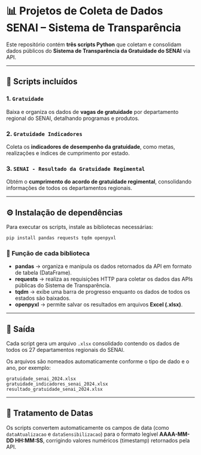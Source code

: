 # 📊 Projetos de Coleta de Dados SENAI – Sistema de Transparência

Este repositório contém **três scripts Python** que coletam e consolidam dados públicos do **Sistema de Transparência da Gratuidade do SENAI** via API.

---

## 🚀 Scripts incluídos

### 1. `Gratuidade`

Baixa e organiza os dados de **vagas de gratuidade** por departamento regional do SENAI, detalhando programas e produtos.

### 2. `Gratuidade Indicadores`

Coleta os **indicadores de desempenho da gratuidade**, como metas, realizações e índices de cumprimento por estado.

### 3. `SENAI - Resultado da Gratuidade Regimental`

Obtém o **cumprimento do acordo de gratuidade regimental**, consolidando informações de todos os departamentos regionais.

---

## ⚙️ Instalação de dependências

Para executar os scripts, instale as bibliotecas necessárias:

```bash
pip install pandas requests tqdm openpyxl
```

### 🧠 Função de cada biblioteca

* **pandas** → organiza e manipula os dados retornados da API em formato de tabela (DataFrame).
* **requests** → realiza as requisições HTTP para coletar os dados das APIs públicas do Sistema de Transparência.
* **tqdm** → exibe uma barra de progresso enquanto os dados de todos os estados são baixados.
* **openpyxl** → permite salvar os resultados em arquivos **Excel (.xlsx)**.

---

## 💾 Saída

Cada script gera um arquivo `.xlsx` consolidado contendo os dados de todos os 27 departamentos regionais do SENAI.

Os arquivos são nomeados automaticamente conforme o tipo de dado e o ano, por exemplo:

```
gratuidade_senai_2024.xlsx
gratuidade_indicadores_senai_2024.xlsx
resultado_gratuidade_senai_2024.xlsx
```

---

## 📅 Tratamento de Datas

Os scripts convertem automaticamente os campos de data (como `dataAtualizacao` e `dataSensibilizacao`) para o formato legível **AAAA-MM-DD HH:MM:SS**, corrigindo valores numéricos (timestamp) retornados pela API.
